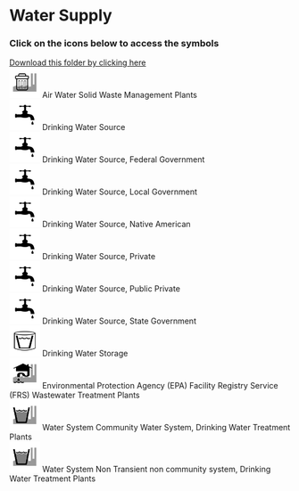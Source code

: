# Water Supply<br>
### Click on the icons below to access the symbols<br>
<a href='https://minhaskamal.github.io/DownGit/#/home?url=https://github.com/NAPSG/DHS-Symbol-Server/tree/main/dhs-symbol/assets/icons/Infrastructure/Water Supply'>Download this folder by clicking here</a><br><a href='https://github.com/NAPSG/DHS-Symbol-Server/raw/main/dhs-symbol/assets/icons/Infrastructure/Water%20Supply/icon-LSA.svg'><img src='icon-LSA.svg' width='55'></a> Air Water Solid Waste Management Plants<br><a href='https://github.com/NAPSG/DHS-Symbol-Server/raw/main/dhs-symbol/assets/icons/Infrastructure/Water%20Supply/icon-LSB.svg'><img src='icon-LSB.svg' width='55'></a> Drinking Water Source<br><a href='https://github.com/NAPSG/DHS-Symbol-Server/raw/main/dhs-symbol/assets/icons/Infrastructure/Water%20Supply/icon-LSC.svg'><img src='icon-LSC.svg' width='55'></a> Drinking Water Source, Federal Government<br><a href='https://github.com/NAPSG/DHS-Symbol-Server/raw/main/dhs-symbol/assets/icons/Infrastructure/Water%20Supply/icon-LSD.svg'><img src='icon-LSD.svg' width='55'></a> Drinking Water Source, Local Government<br><a href='https://github.com/NAPSG/DHS-Symbol-Server/raw/main/dhs-symbol/assets/icons/Infrastructure/Water%20Supply/icon-LSE.svg'><img src='icon-LSE.svg' width='55'></a> Drinking Water Source, Native American<br><a href='https://github.com/NAPSG/DHS-Symbol-Server/raw/main/dhs-symbol/assets/icons/Infrastructure/Water%20Supply/icon-LSF.svg'><img src='icon-LSF.svg' width='55'></a> Drinking Water Source, Private<br><a href='https://github.com/NAPSG/DHS-Symbol-Server/raw/main/dhs-symbol/assets/icons/Infrastructure/Water%20Supply/icon-LSG.svg'><img src='icon-LSG.svg' width='55'></a> Drinking Water Source, Public Private<br><a href='https://github.com/NAPSG/DHS-Symbol-Server/raw/main/dhs-symbol/assets/icons/Infrastructure/Water%20Supply/icon-LSH.svg'><img src='icon-LSH.svg' width='55'></a> Drinking Water Source, State Government<br><a href='https://github.com/NAPSG/DHS-Symbol-Server/raw/main/dhs-symbol/assets/icons/Infrastructure/Water%20Supply/icon-LSI.svg'><img src='icon-LSI.svg' width='55'></a> Drinking Water Storage<br><a href='https://github.com/NAPSG/DHS-Symbol-Server/raw/main/dhs-symbol/assets/icons/Infrastructure/Water%20Supply/icon-LSJ.svg'><img src='icon-LSJ.svg' width='55'></a> Environmental Protection Agency (EPA) Facility Registry Service (FRS) Wastewater Treatment Plants<br><a href='https://github.com/NAPSG/DHS-Symbol-Server/raw/main/dhs-symbol/assets/icons/Infrastructure/Water%20Supply/icon-LSK.svg'><img src='icon-LSK.svg' width='55'></a> Water System Community Water System, Drinking Water Treatment Plants<br><a href='https://github.com/NAPSG/DHS-Symbol-Server/raw/main/dhs-symbol/assets/icons/Infrastructure/Water%20Supply/icon-LSL.svg'><img src='icon-LSL.svg' width='55'></a> Water System Non Transient non community system, Drinking Water Treatment Plants<br>
